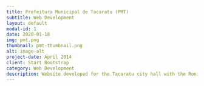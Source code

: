 ```yaml
---
title: Prefeitura Municipal de Tacaratu (PMT)
subtitle: Web Development
layout: default
modal-id: 1
date: 2020-01-18
img: pmt.png
thumbnail: pmt-thumbnail.png
alt: image-alt
project-date: April 2014
client: Start Bootstrap
category: Web Development
description: Website developed for the Tacaratu city hall with the Ronierison Maciel coordination and his former student Gustavo Barbosa.
---
```

